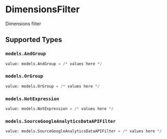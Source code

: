 # DimensionsFilter

Dimensions filter


## Supported Types

### `models.AndGroup`

```python
value: models.AndGroup = /* values here */
```

### `models.OrGroup`

```python
value: models.OrGroup = /* values here */
```

### `models.NotExpression`

```python
value: models.NotExpression = /* values here */
```

### `models.SourceGoogleAnalyticsDataAPIFilter`

```python
value: models.SourceGoogleAnalyticsDataAPIFilter = /* values here */
```

